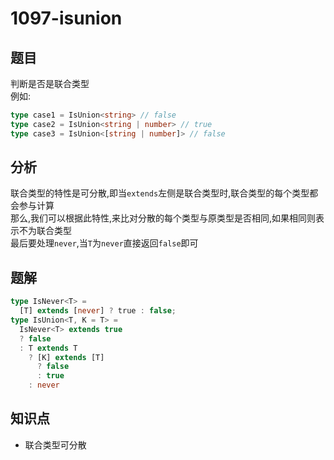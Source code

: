 # 1097-isunion
## 题目
判断是否是联合类型  
例如:
```ts
type case1 = IsUnion<string> // false
type case2 = IsUnion<string | number> // true
type case3 = IsUnion<[string | number]> // false
```
## 分析
联合类型的特性是可分散,即当`extends`左侧是联合类型时,联合类型的每个类型都会参与计算  
那么,我们可以根据此特性,来比对分散的每个类型与原类型是否相同,如果相同则表示不为联合类型  
最后要处理`never`,当`T`为`never`直接返回`false`即可
## 题解
```ts
type IsNever<T> =
  [T] extends [never] ? true : false;
type IsUnion<T, K = T> =
  IsNever<T> extends true 
  ? false 
  : T extends T
    ? [K] extends [T] 
      ? false 
      : true
    : never
```
## 知识点
- 联合类型可分散